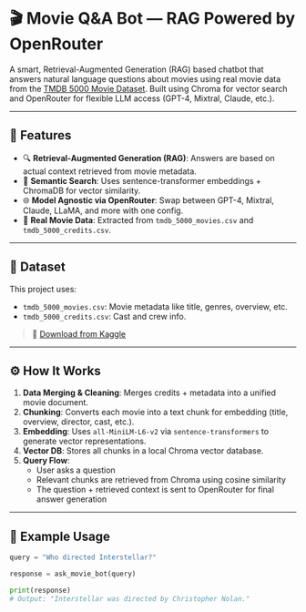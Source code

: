 # 🎬 Movie Q&A Bot — RAG Powered by OpenRouter

A smart, Retrieval-Augmented Generation (RAG) based chatbot that answers natural language questions about movies using real movie data from the [TMDB 5000 Movie Dataset](https://www.kaggle.com/datasets/tmdb/tmdb-movie-metadata). Built using Chroma for vector search and OpenRouter for flexible LLM access (GPT-4, Mixtral, Claude, etc.).

---

## 🚀 Features

- 🔍 **Retrieval-Augmented Generation (RAG)**: Answers are based on actual context retrieved from movie metadata.
- 🧠 **Semantic Search**: Uses sentence-transformer embeddings + ChromaDB for vector similarity.
- 🌐 **Model Agnostic via OpenRouter**: Swap between GPT-4, Mixtral, Claude, LLaMA, and more with one config.
- 🎥 **Real Movie Data**: Extracted from `tmdb_5000_movies.csv` and `tmdb_5000_credits.csv`.

---

## 📂 Dataset

This project uses:

- `tmdb_5000_movies.csv`: Movie metadata like title, genres, overview, etc.
- `tmdb_5000_credits.csv`: Cast and crew info.

> 📌 [Download from Kaggle](https://www.kaggle.com/datasets/tmdb/tmdb-movie-metadata)

---

## ⚙️ How It Works

1. **Data Merging & Cleaning**: Merges credits + metadata into a unified movie document.
2. **Chunking**: Converts each movie into a text chunk for embedding (title, overview, director, cast, etc.).
3. **Embedding**: Uses `all-MiniLM-L6-v2` via `sentence-transformers` to generate vector representations.
4. **Vector DB**: Stores all chunks in a local Chroma vector database.
5. **Query Flow**:
    - User asks a question
    - Relevant chunks are retrieved from Chroma using cosine similarity
    - The question + retrieved context is sent to OpenRouter for final answer generation

---

## 🧪 Example Usage

```python
query = "Who directed Interstellar?"

response = ask_movie_bot(query)

print(response)
# Output: "Interstellar was directed by Christopher Nolan."
